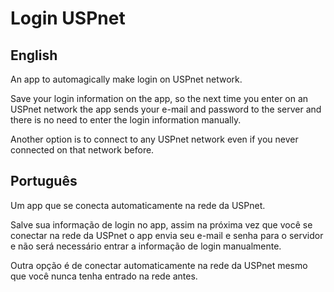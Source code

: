 # Login USPnet #

## English ##

An app to automagically make login on USPnet network.

Save your login information on the app, so the next time you enter on an USPnet network the app sends your e-mail and password to the server and there is no need to enter the login information manually.

Another option is to connect to any USPnet network even if you never connected on that network before.

## Português ##

Um app que se conecta automaticamente na rede da USPnet.

Salve sua informação de login no app, assim na próxima vez que você se conectar na rede da USPnet o app envia seu e-mail e senha para o servidor e não será necessário entrar a informação de login manualmente.

Outra opção é de conectar automaticamente na rede da USPnet mesmo que você nunca tenha entrado na rede antes.
